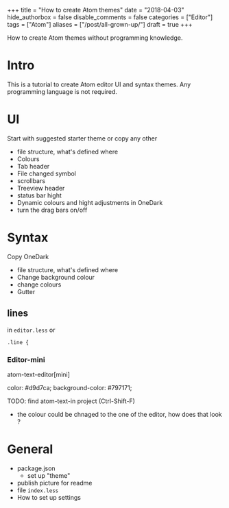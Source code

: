 
+++
title = "How to create Atom themes"
date = "2018-04-03"
hide_authorbox = false
disable_comments = false
categories = ["Editor"]
tags = ["Atom"]
aliases = ["/post/all-grown-up/"]
draft = true
+++

How to create Atom themes without programming knowledge.

<!--more-->

# Intro
This is a tutorial to create Atom editor UI and syntax themes.
Any programming language is not required.

# UI
Start with suggested starter theme or copy any other

- file structure, what's defined where
- Colours
- Tab header
- File changed  symbol
- scrollbars
- Treeview header
- status bar hight
- Dynamic colours and hight adjustments in OneDark
- turn the drag bars on/off

# Syntax

Copy OneDark
- file structure, what's defined where
- Change background colour
- change colours
- Gutter
## lines
in `editor.less` or
```
.line {
```

### Editor-mini

atom-text-editor[mini]

  color: #d9d7ca;
  background-color: #797171;

TODO: find atom-text-in project (Ctrl-Shift-F)
  - the colour could be chnaged to the one of the editor, how does that look ?

# General
- package.json
  - set up "theme"
- publish picture for readme
- file `index.less`
- How to set up settings

